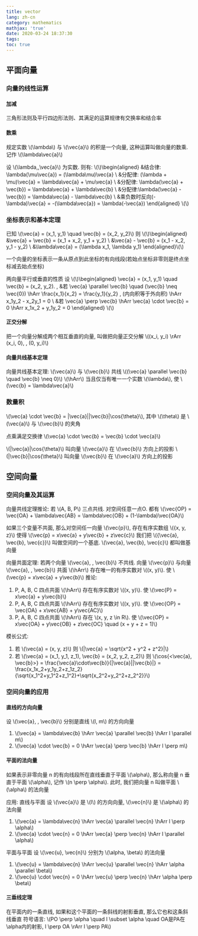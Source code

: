 ```yaml
---
title: vector
lang: zh-cn
category: mathematics
mathjax: 'true'
date: 2020-03-24 18:37:30
tags:
toc: true
---
```


## 平面向量

### 向量的线性运算

#### 加减

三角形法则及平行四边形法则、其满足的运算规律有交换率和结合率

#### 数乘

规定实数 \\(\lambda\\) 与 \\(\vec{a}\\) 的积是一个向量, 这种运算叫做向量的数乘. 记作 \\(\lambda\vec{a}\\)

设 \\(\lambda,\,\vec{a}\\) 为实数. 则有:
\\(\\)\begin{aligned}
&结合律: \lambda(\mu\vec{a}) = (\lambda\mu)\vec{a} \\
&分配律: (\lambda + \mu)\vec{a} = \lambda\vec{a} + \mu\vec{a} \\
&分配律: \lambda(\vec{a} + \vec{b}) = \lambda\vec{a} + \lambda\vec{b} \\
&分配律:\lambda(\vec{a} - \vec{b}) = \lambda\vec{a} - \lambda\vec{b} \\
&乘负数时反向(-\lambda)\vec{a} = -(\lambda\vec{a}) = \lambda(-\vec{a})
\end{aligned}
\\(\\)

### 坐标表示和基本定理

已知 \\(\vec{a} = (x_1, y_1) \quad \vec{b} = (x_2, y_2)\\)
则
\\(\\)\begin{aligned}
    &\vec{a} + \vec{b} = (x_1 + x_2, y_1 + y_2) \\
    &\vec{a} - \vec{b} = (x_1 - x_2, y_1 - y_2) \\
    &\lambda\vec{a} = (\lambda x_1, \lambda y_1)
\end{aligned}\\(\\)

一个向量的坐标表示一条从原点到此坐标的有向线段(若始点坐标非零则是终点坐标减去始点坐标)

两向量平行或垂直的性质
设
\\(\\)\begin{aligned}
\vec{a} = (x_1, y_1) \quad \vec{b} = (x_2, y_2). \, &若 \vec{a} \parallel \vec{b} \quad (\vec{b} \neq \vec{0}) \hArr \frac{x_1}{x_2} = \frac{y_1}{y_2} \, (内向积等于外向积) \hArr x_1y_2 - x_2y_1 = 0 \\
&若 \vec{a} \perp \vec{b} \hArr \vec{a} \cdot \vec{b} = 0 \hArr x_1x_2 + y_1y_2 = 0
\end{aligned}
\\(\\)

#### 正交分解

把一个向量分解成两个相互垂直的向量, 叫做把向量正交分解
\\((x_i, y_i) \rArr (x_i, 0), \, (0, y_i)\\)

#### 向量共线基本定理

向量共线基本定理: \\(\vec{a}\\) 与 \\(\vec{b}\\) 共线 \\((\vec{a} \parallel \vec{b} \quad \vec{b} \neq 0)\\) \\(\hArr\\) 当且仅当有唯一一个实数 \\(\lambda\\), 使 \\(\vec{b} = \lambda\vec{a}\\)

### 数量积

\\(\vec{a} \cdot \vec{b} = |\vec{a}||\vec{b}|\cos{\theta}\\), 其中 \\(\theta\\) 是 \\(\vec{a}\\) 与 \\(\vec{b}\\) 的夹角

点乘满足交换律 \\(\vec{a} \cdot \vec{b} = \vec{b} \cdot \vec{a}\\)

\\(|\vec{a}|\cos{\theta}\\) 叫向量 \\(\vec{a}\\) 在 \\(\vec{b}\\) 方向上的投影
\\(|\vec{b}|\cos{\theta}\\) 叫向量 \\(\vec{b}\\) 在 \\(\vec{a}\\) 方向上的投影

## 空间向量

### 空间向量及其运算

向量共线定理推论: 若 \\(A, B, P\\) 三点共线. 对空间任意一点O. 都有 \\(\vec{OP} = \vec{OA} + \lambda\vec{AB} = \lambda\vec{OB} + (1-\lambda)\vec{OA}\\)

如果三个变量不共面, 那么对空间任一向量 \\(\vec{p}\\), 存在有序实数组 \\({x, y, z}\\) 使得 \\(\vec{p} = x\vec{a} + y\vec{b} + z\vec{c}\\)
我们把 \\({\vec{a}, \vec{b}, \vec{c}}\\) 叫做空间的一个基底. \\(\vec{a}, \vec{b}, \vec{c}\\) 都叫做基向量

向量共面定理: 若两个向量 \\(\vec{a}, \, \vec{b}\\) 不共线. 向量 \\(\vec{p}\\) 与向量 \\(\vec{a}, \, \vec{b}\\) 共面 \\(\hArr\\) 存在唯一的有序实数对 \\((x, y)\\). 使 \\(\vec{p} = x\vec{a} + y\vec{b}\\)
推论: 
1. P, A, B, C 四点共面 \\(\hArr\\) 存在有序实数对 \\((x, y)\\). 使 \\(\vec{P} = x\vec{a} + y\vec{b}\\)
2. P, A, B, C 四点共面 \\(\hArr\\) 存在有序实数对 \\((x, y)\\). 使 \\(\vec{OP} = \vec{OA} + x\vec{AB} + y\vec{AC}\\)
3. P, A, B, C 四点共面 \\(\hArr\\) 存在 \\(x, y, z \in R\\). 使 \\(\vec{OP} = x\vec{OA} + y\vec{OB} + z\vec{OC} \quad (x + y + z = 1)\\)

模长公式: 
1. 若 \\(\vec{a} = (x, y, z)\\) 则 \\(|\vec{a} = \sqrt{x^2 + y^2 + z^2}|\\)
2. 若 \\(\vec{a} = (x_1, y_1, z_1), \vec{b} = (x_2, y_2, z_2)\\) 则 \\(\cos{<\vec{a}, \vec{b}>} = \frac{\vec{a}\cdot\vec{b}}{|\vec{a}||\vec{b}|} = \frac{x_1x_2+y_1y_2+z_1z_2}{\sqrt{x_1^2+y_1^2+z_1^2}+\sqrt{x_2^2+y_2^2+z_2^2}}\\)

### 空间向量的应用

#### 直线的方向向量

设 \\(\vec{a}, \, \vec{b}\\) 分别是直线 \\(l, m\\) 的方向向量
1. \\(\vec{a} = \lambda\vec{b} \hArr \vec{a} \parallel \vec{b} \hArr l \parallel m\\)
2. \\(\vec{a} \cdot \vec{b} = 0 \hArr \vec{a} \perp \vec{b} \hArr l \perp m\\)

#### 平面的法向量

如果表示非零向量 n 的有向线段所在直线垂直于平面 \\(\alpha\\), 那么称向量 n 垂直于平面 \\(\alpha\\), 记作 \\(n \perp \alpha\\). 此时, 我们把向量 n 叫做平面 \\(\alpha\\) 的法向量

应用:
直线与平面
设 \\(\vec{a}\\) 是 \\(l\\) 的方向向量, \\(\vec{n}\\) 是 \\(\alpha\\) 的法向量
1. \\(\vec{a} = \lambda\vec{n} \hArr \vec{a} \parallel \vec{n} \hArr l \perp \alpha\\)
2. \\(\vec{a} \cdot \vec{n} = 0 \hArr \vec{a} \perp \vec{n} \hArr l \parallel \alpha\\)

平面与平面
设 \\(\vec{u}, \vec{n}\\) 分别为 \\(\alpha, \beta\\) 的法向量
1. \\(\vec{u} = \lambda\vec{n} \hArr \vec{u} \parallel \vec{n} \hArr \alpha \parallel \beta\\)
2. \\(\vec{u} \cdot \vec{n} = 0 \hArr \vec{u} \perp \vec{n} \hArr \alpha \perp \beta\\)

#### 三垂线定理

在平面内的一条直线, 如果和这个平面的一条斜线的射影垂直, 那么它也和这条斜线垂直
符号语言: \\(PO \perp \alpha \quad l \subset \alpha \quad OA是PA在\alpha内的射影, l \perp OA \rArr l \perp PA\\)